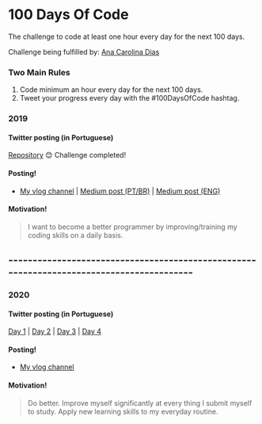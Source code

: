 # 100 Days Of Code
The challenge to code at least one hour every day for the next 100 days.

Challenge being fulfilled by: [Ana Carolina Dias](https://github.com/linasdias/)

### Two Main Rules
1.  Code minimum an hour every day for the next 100 days.
2.  Tweet your progress every day with the #100DaysOfCode hashtag.

### 2019

#### Twitter posting (in Portuguese)
[Repository](https://github.com/linasdias/100daysofcode/blob/master/bts%20memes%20100daysofcode%202019.1.rar)
:blush: Challenge completed!

#### Posting!
- [My vlog channel](https://www.youtube.com/channel/UCzdN_GOPp7SFm6Yp7L2qvTg) | [Medium post (PT/BR)](https://medium.com/@carolinadias4567/ent%C3%A3o-eu-fiz-os-100-dias-de-c%C3%B3digo-94aa4316cc30) | [Medium post (ENG)](https://medium.com/@carolinadias4567/so-i-did-100daysofcode-911a3dc81346?sk=f7a7b57638e73af8b1bf3cffed4c9d42)

#### Motivation!

> I want to become a better programmer by improving/training my coding skills on a daily basis.

## -----------------------------------------------------------------------------------------

### 2020

#### Twitter posting (in Portuguese)
[Day 1](https://twitter.com/linasousad/status/1223728154646319104) | [Day 2](https://twitter.com/linasousad/status/1224106596613197824) | [Day 3](https://twitter.com/linasousad/status/1224800567358377984) | [Day 4](https://twitter.com/linasousad/status/1224800567358377984)
#### Posting!
- [My vlog channel](https://www.youtube.com/channel/UCzdN_GOPp7SFm6Yp7L2qvTg) 
#### Motivation!

> Do better. Improve myself significantly at every thing I submit myself to study. Apply new learning skills to my everyday routine.
